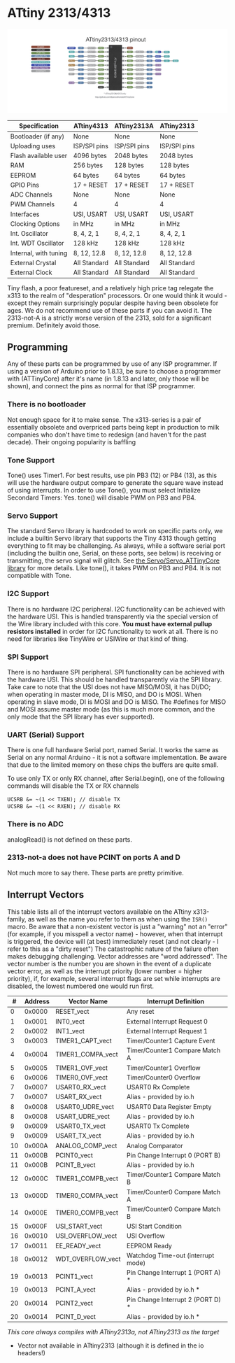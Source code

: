 # ATtiny 2313/4313
![x313 pin mapping](Pinout_x313.jpg "Arduino Pin Mapping for ATtiny x313-family")

Specification         |    ATtiny4313  |   ATtiny2313A  |    ATtiny2313  |
----------------------|----------------|----------------|----------------|
Bootloader (if any)   |           None |           None |           None |
Uploading uses        |   ISP/SPI pins |   ISP/SPI pins |   ISP/SPI pins |
Flash available user  |     4096 bytes |     2048 bytes |     2048 bytes |
RAM                   |      256 bytes |      128 bytes |      128 bytes |
EEPROM                |       64 bytes |       64 bytes |       64 bytes |
GPIO Pins             |     17 + RESET |     17 + RESET |     17 + RESET |
ADC Channels          |           None |           None |           None |
PWM Channels          |              4 |              4 |              4 |
Interfaces            |     USI, USART |     USI, USART |     USI, USART |
Clocking Options      |         in MHz |         in MHz |         in MHz |
Int. Oscillator       |     8, 4, 2, 1 |     8, 4, 2, 1 |     8, 4, 2, 1 |
Int. WDT Oscillator   |        128 kHz |        128 kHz |        128 kHz |
Internal, with tuning |    8, 12, 12.8 |    8, 12, 12.8 |    8, 12, 12.8 |
External Crystal      |   All Standard |   All Standard |   All Standard |
External Clock        |   All Standard |   All Standard |   All Standard |

Tiny flash, a poor featureset, and a relatively high price tag relegate the x313 to the realm of "desperation" processors. Or one would think it would - except they remain surprisingly popular despite having been obsolete for ages. We do not recommend use of these parts if you can avoid it. The 2313-not-A is a strictly worse version of the 2313, sold for a significant premium. Definitely avoid those.

## Programming
Any of these parts can be programmed by use of any ISP programmer. If using a version of Arduino prior to 1.8.13, be sure to choose a programmer with (ATTinyCore) after it's name (in 1.8.13 and later, only those will be shown), and connect the pins as normal for that ISP programmer.

### There is no bootloader
Not enough space for it to make sense. The x313-series is a pair of essentially obsolete and overpriced parts being kept in production to milk companies who don't have time to redesign (and haven't for the past decade). Their ongoing popularity is baffling

### Tone Support
Tone() uses Timer1. For best results, use pin PB3 (12) or PB4 (13), as this will use the hardware output compare to generate the square wave instead of using interrupts. In order to use Tone(), you must select Initialize Secondard Timers: Yes. tone() will disable PWM on PB3 and PB4.

### Servo Support
The standard Servo library is hardcoded to work on specific parts only, we include a builtin Servo library that supports the Tiny 4313 though getting everything to fit may be challenging. As always, while a software serial port (including the builtin one, Serial, on these ports, see below) is receiving or transmitting, the servo signal will glitch. See [the Servo/Servo_ATTinyCore library](../libraries/Servo/README.adoc) for more details. Like tone(), it takes PWM on PB3 and PB4. It is not compatible with Tone.

### I2C Support
There is no hardware I2C peripheral. I2C functionality can be achieved with the hardware USI. This is handled transparently via the special version of the Wire library included with this core. **You must have external pullup resistors installed** in order for I2C functionality to work at all. There is no need for libraries like TinyWire or USIWire or that kind of thing.

### SPI Support
There is no hardware SPI peripheral. SPI functionality can be achieved with the hardware USI. This should be handled transparently via the SPI library. Take care to note that the USI does not have MISO/MOSI, it has DI/DO; when operating in master mode, DI is MISO, and DO is MOSI. When operating in slave mode, DI is MOSI and DO is MISO. The #defines for MISO and MOSI assume master mode (as this is much more common, and the only mode that the SPI library has ever supported).

### UART (Serial) Support
There is one full hardware Serial port, named Serial. It works the same as Serial on any normal Arduino - it is not a software implementation. Be aware that due to the limited memory on these chips the buffers are quite small.

To use only TX or only RX channel, after Serial.begin(), one of the following commands will disable the TX or RX channels
```t
UCSRB &= ~(1 << TXEN); // disable TX
UCSRB &= ~(1 << RXEN); // disable RX
```
### There is no ADC
analogRead() is not defined on these parts.

### 2313-not-a does not have PCINT on ports A and D
Not much more to say there. These parts are pretty primitive.


## Interrupt Vectors
This table lists all of the interrupt vectors available on the ATtiny x313-family, as well as the name you refer to them as when using the `ISR()` macro. Be aware that a non-existent vector is just a "warning" not an "error" (for example, if you misspell a vector name) - however, when that interrupt is triggered, the device will (at best) immediately reset (and not clearly - I refer to this as a "dirty reset") The catastrophic nature of the failure often makes debugging challenging. Vector addresses are "word addressed". The vector number is the number you are shown in the event of a duplicate vector error, as well as the interrupt priority (lower number = higher priority), if, for example, several interrupt flags are set while interrupts are disabled, the lowest numbered one would run first.

|  # | Address | Vector Name        | Interrupt Definition              |
|----|---------|--------------------| ----------------------------------|
|  0 |  0x0000 | RESET_vect         | Any reset                         |
|  1 |  0x0001 | INT0_vect          | External Interrupt Request 0      |
|  2 |  0x0002 | INT1_vect          | External Interrupt Request 1      |
|  3 |  0x0003 | TIMER1_CAPT_vect   | Timer/Counter1 Capture Event      |
|  4 |  0x0004 | TIMER1_COMPA_vect  | Timer/Counter1 Compare Match A    |
|  5 |  0x0005 | TIMER1_OVF_vect    | Timer/Counter1 Overflow           |
|  6 |  0x0006 | TIMER0_OVF_vect    | Timer/Counter0 Overflow           |
|  7 |  0x0007 | USART0_RX_vect     | USART0 Rx Complete                |
|  7 |  0x0007 | USART_RX_vect      | Alias - provided by io.h          |
|  8 |  0x0008 | USART0_UDRE_vect   | USART0 Data Register Empty        |
|  8 |  0x0008 | USART_UDRE_vect    | Alias - provided by io.h          |
|  9 |  0x0009 | USART0_TX_vect     | USART0 Tx Complete                |
|  9 |  0x0009 | USART_TX_vect      | Alias - provided by io.h          |
| 10 |  0x000A | ANALOG_COMP_vect   | Analog Comparator                 |
| 11 |  0x000B | PCINT0_vect        | Pin Change Interrupt 0 (PORT B)   |
| 11 |  0x000B | PCINT_B_vect       | Alias - provided by io.h          |
| 12 |  0x000C | TIMER1_COMPB_vect  | Timer/Counter1 Compare Match B    |
| 13 |  0x000D | TIMER0_COMPA_vect  | Timer/Counter0 Compare Match A    |
| 14 |  0x000E | TIMER0_COMPB_vect  | Timer/Counter0 Compare Match B    |
| 15 |  0x000F | USI_START_vect     | USI Start Condition               |
| 16 |  0x0010 | USI_OVERFLOW_vect  | USI Overflow                      |
| 17 |  0x0011 | EE_READY_vect      | EEPROM Ready                      |
| 18 |  0x0012 | WDT_OVERFLOW_vect  | Watchdog Time-out (interrupt mode)|
| 19 |  0x0013 | PCINT1_vect        | Pin Change Interrupt 1 (PORT A) * |
| 19 |  0x0013 | PCINT_A_vect       | Alias - provided by io.h *        |
| 20 |  0x0014 | PCINT2_vect        | Pin Change Interrupt 2 (PORT D) * |
| 20 |  0x0014 | PCINT_D_vect       | Alias - provided by io.h *        |

*This core always compiles with ATtiny2313a, not ATtiny2313 as the target*

* Vector not available in ATtiny2313 (although it is defined in the io headers!)
